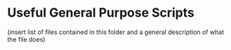 # Useful General Purpose Scripts

(insert list of files contained in this folder and a general description of what the file does)
